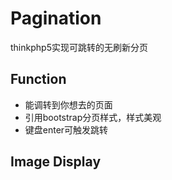 # Pagination
thinkphp5实现可跳转的无刷新分页
## Function
* 能调转到你想去的页面
* 引用bootstrap分页样式，样式美观
* 键盘enter可触发跳转
## Image Display

